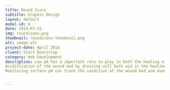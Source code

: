 ```yaml
---
title: Round Icons
subtitle: Graphic Design
layout: default
modal-id: 6
date: 2014-07-15
img: roundicons.png
thumbnail: roundicons-thumbnail.png
alt: image-alt
project-date: April 2014
client: Start Bootstrap
category: Web Development
description: Low pH has a important role to play in both the healing of and treatment of chronic and acute wounds by affecting enzymatic biosynthesis, cell proliferation, immuno-response, biofilms and antimicrobial efficacy. pH is a marker of both diagnostic and theranostic interest. The pH detecting methods for wound healing have being actively developing. 
Acidification of the wound bed by dressing will both aid in the healing of the wound and control poly-microbial infections.
Monitoring surface pH can track the condition of the wound bed and eventually aid in determining the wound’s response to treatment.


---
```


